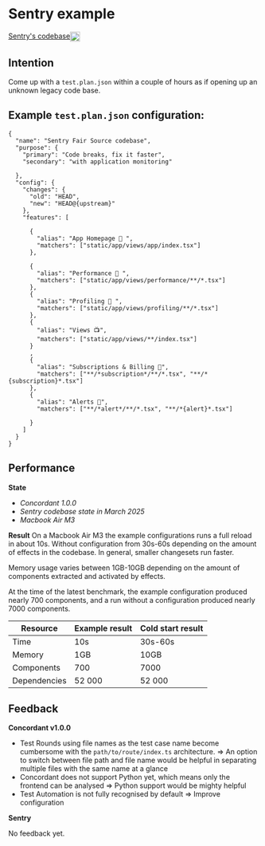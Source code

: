 # Sentry example

[Sentry's codebase](https://github.com/getsentry/sentry)<img src="https://github.githubassets.com/assets/GitHub-Mark-ea2971cee799.png" valign="middle" width="20" height="20">

## Intention

Come up with a `test.plan.json` within a couple of hours as if opening up an unknown legacy code base.


## Example `test.plan.json` configuration:

```
{
  "name": "Sentry Fair Source codebase",
  "purpose": {
    "primary": "Code breaks, fix it faster",
    "secondary": "with application monitoring"

  },
  "config": {
    "changes": {
      "old": "HEAD",
      "new": "HEAD@{upstream}"
    },
    "features": [

      {
        "alias": "App Homepage 👋 ",
        "matchers": ["static/app/views/app/index.tsx"]
      },

      {
        "alias": "Performance 🚀 ",
        "matchers": ["static/app/views/performance/**/*.tsx"]
      },
      {
        "alias": "Profiling 🔬 ",
        "matchers": ["static/app/views/profiling/**/*.tsx"]
      },
      {
        "alias": "Views 📺",
        "matchers": ["static/app/views/**/index.tsx"]
      }
      ,
      {
        "alias": "Subscriptions & Billing 🏦",
        "matchers": ["**/*subscription*/**/*.tsx", "**/*{subscription}*.tsx"]
      },
      {
        "alias": "Alerts 🚨",
        "matchers": ["**/*alert*/**/*.tsx", "**/*{alert}*.tsx"]

      }
    ]
  }
}
```

## Performance

**State**
- _Concordant 1.0.0_
- _Sentry codebase state in March 2025_
- _Macbook Air M3_

**Result**
On a Macbook Air M3 the example configurations runs a full reload in about 10s. Without configuration from 30s-60s depending on the amount of effects in the codebase. In general, smaller changesets run faster.

Memory usage varies between 1GB-10GB depending on the amount of components extracted and activated by effects. 

At the time of the latest benchmark, the example configuration produced nearly 700 components, and a run without a configuration produced nearly 7000 components.


| Resource      | Example result | Cold start result |
| ------------- | -------------- | ----------------- |
| Time          | 10s            | 30s-60s           |
| Memory        | 1GB            | 10GB              |
| Components    | 700            | 7000              |
| Dependencies  | 52 000         | 52 000            |



## Feedback

**Concordant v1.0.0**

- Test Rounds using file names as the test case name become cumbersome with the `path/to/route/index.ts` architecture. => An option to switch between file path and file name would be helpful in separating multiple files with the same name at a glance
- Concordant does not support Python yet, which means only the frontend can be analysed => Python support would be mighty helpful
- Test Automation is not fully recognised by default => Improve configuration 

**Sentry**

No feedback yet.
